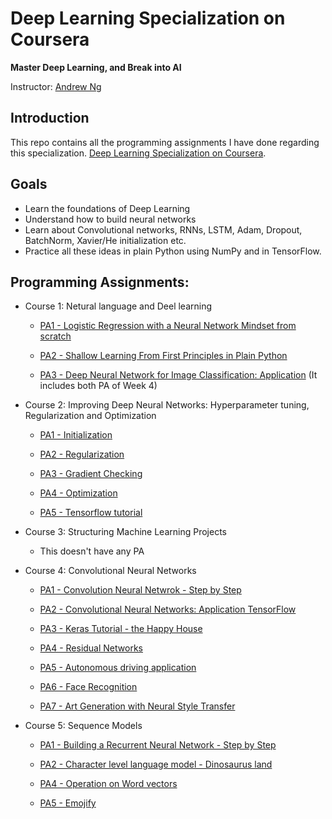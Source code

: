 # Deep Learning Specialization on Coursera

**Master Deep Learning, and Break into AI**

Instructor: [Andrew Ng](http://www.andrewng.org/)

## Introduction

This repo contains all the programming assignments I have done regarding this specialization.
[Deep Learning Specialization on Coursera](https://www.coursera.org/specializations/deep-learning).

## Goals
- Learn the foundations of Deep Learning
- Understand how to build neural networks
- Learn about Convolutional networks, RNNs, LSTM, Adam, Dropout, BatchNorm, Xavier/He initialization etc.
- Practice all these ideas in plain Python using NumPy and in TensorFlow.

## Programming Assignments:

- Course 1: Netural language and Deel learning

    - [PA1 - Logistic Regression with a Neural Network Mindset from scratch](https://github.com/rajpalkulhari/deep-learning-coursera/blob/master/1.%20Neural%20Networks%20and%20Deep%20Learning/1.%20logistic%20regression%20with%20neural%20network%20mindset%20from%20scratch/CatVsNonCats.ipynb)

    - [PA2 - Shallow Learning From First Principles in Plain Python](https://github.com/rajpalkulhari/deep-learning-coursera/blob/master/1.%20Neural%20Networks%20and%20Deep%20Learning/2.%20shallow%20learning%20from%20first%20principles%20in%20python/classification%20with%20one%20hidden%20layer.ipynb)

    - [PA3 - Deep Neural Network for Image Classification: Application](https://github.com/rajpalkulhari/deep-learning-coursera/blob/master/1.%20Neural%20Networks%20and%20Deep%20Learning/3.%20deep%20neural%20network%20from%20first%20principles%20in%20python/Building%20Deep%20Neural%20Network%20-%20Step%20by%20Step.ipynb) (It includes both PA of Week 4)

- Course 2: Improving Deep Neural Networks: Hyperparameter tuning, Regularization and Optimization

    - [PA1 - Initialization](https://github.com/rajpalkulhari/deep-learning-coursera/blob/master/2.%20Improving%20Deep%20Neural%20Networks%20Hyperparameter%20tuning%2C%20Regularization%20and%20Optimization/1.%20Initialization.ipynb)

    - [PA2 - Regularization](https://github.com/rajpalkulhari/deep-learning-coursera/blob/master/2.%20Improving%20Deep%20Neural%20Networks%20Hyperparameter%20tuning%2C%20Regularization%20and%20Optimization/2.%20Regularization.ipynb)

    - [PA3 - Gradient Checking](https://github.com/rajpalkulhari/deep-learning-coursera/blob/master/2.%20Improving%20Deep%20Neural%20Networks%20Hyperparameter%20tuning%2C%20Regularization%20and%20Optimization/3.%20Gradient%20Checking.ipynb)

    - [PA4 - Optimization](https://github.com/rajpalkulhari/deep-learning-coursera/blob/master/2.%20Improving%20Deep%20Neural%20Networks%20Hyperparameter%20tuning%2C%20Regularization%20and%20Optimization/4.%20Optimization.ipynb)

    - [PA5 - Tensorflow tutorial](https://github.com/rajpalkulhari/deep-learning-coursera/blob/master/2.%20Improving%20Deep%20Neural%20Networks%20Hyperparameter%20tuning%2C%20Regularization%20and%20Optimization/5.%20Tensorflow%20tutorial.ipynb)

- Course 3: Structuring Machine Learning Projects

    - This doesn't have any PA

- Course 4: Convolutional Neural Networks

    - [PA1 - Convolution Neural Netwrok - Step by Step](https://github.com/rajpalkulhari/deep-learning-coursera/blob/master/4.%20Convolutional%20Neural%20Networks/1.%20CNN%20-%20Step%20by%20step.ipynb)

    - [PA2 - Convolutional Neural Networks: Application TensorFlow](https://github.com/rajpalkulhari/deep-learning-coursera/blob/master/4.%20Convolutional%20Neural%20Networks/2.%20CNN%20Applications%20-%20TensorFlow.ipynb)

    - [PA3 - Keras Tutorial - the Happy House](https://github.com/rajpalkulhari/deep-learning-coursera/blob/master/4.%20Convolutional%20Neural%20Networks/3.%20Keras%20Tutorial%20-%20the%20Happy%20House.ipynb)

    - [PA4 - Residual Networks](https://github.com/rajpalkulhari/deep-learning-coursera/blob/master/4.%20Convolutional%20Neural%20Networks/4.%20Residual%20Network%20(ResNet50).ipynb)

    - [PA5 - Autonomous driving application](https://github.com/rajpalkulhari/deep-learning-coursera/blob/master/4.%20Convolutional%20Neural%20Networks/5.%20Object%20Detection%20-%20Autonomous%20driving%20application.ipynb)

    - [PA6 - Face Recognition](https://github.com/rajpalkulhari/deep-learning-coursera/blob/master/4.%20Convolutional%20Neural%20Networks/6.%20Image%20recognition.ipynb)

    - [PA7 - Art Generation with Neural Style Transfer](https://github.com/rajpalkulhari/deep-learning-coursera/blob/master/4.%20Convolutional%20Neural%20Networks/7.%20Art%20Generation%20with%20Neural%20Style%20Transfer.ipynb)

- Course 5: Sequence Models

    - [PA1 - Building a Recurrent Neural Network - Step by Step](https://github.com/rajpalkulhari/deep-learning-coursera/blob/master/5.%20Sequence%20Models/1.%20Building%20a%20Recurrent%20Neural%20Network%20-%20Step%20by%20Step.ipynb)

    - [PA2 - Character level language model - Dinosaurus land](https://github.com/rajpalkulhari/deep-learning-coursera/blob/master/5.%20Sequence%20Models/2.%20Character%20level%20language%20model.ipynb)

    - [PA4 - Operation on Word vectors](https://github.com/rajpalkulhari/deep-learning-coursera/blob/master/5.%20Sequence%20Models/4.%20Operation%20on%20Word%20vectors.ipynb)

    - [PA5 - Emojify](https://github.com/rajpalkulhari/deep-learning-coursera/blob/master/5.%20Sequence%20Models/5.%20Emojify.ipynb)


